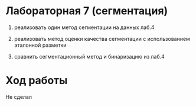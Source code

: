 # Лабораторная 7 (сегментация)

1. реализовать один метод сегментации на данных лаб.4

2. реализовать метод оценки качества сегментации с использованием эталонной разметки

3. сравнить сегментационный метод и бинаризацию из лаб.4

# Ход работы

Не сделал